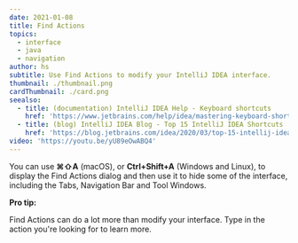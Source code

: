```yaml
---
date: 2021-01-08
title: Find Actions
topics:
  - interface
  - java
  - navigation
author: hs
subtitle: Use Find Actions to modify your IntelliJ IDEA interface.
thumbnail: ./thumbnail.png
cardThumbnail: ./card.png
seealso:
  - title: (documentation) IntelliJ IDEA Help - Keyboard shortcuts
    href: 'https://www.jetbrains.com/help/idea/mastering-keyboard-shortcuts.html'
  - title: (blog) IntelliJ IDEA Blog - Top 15 IntelliJ IDEA Shortcuts
    href: 'https://blog.jetbrains.com/idea/2020/03/top-15-intellij-idea-shortcuts/'
video: 'https://youtu.be/yU89eOwABQ4'
---
```

You can use **⌘⇧A** (macOS), or **Ctrl+Shift+A** (Windows and Linux), to display the Find Actions dialog and then use it to hide some of the interface, including the Tabs, Navigation Bar and Tool Windows.

**Pro tip:**

Find Actions can do a lot more than modify your interface. Type in the action you're looking for to learn more.

